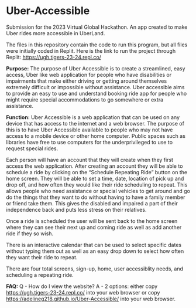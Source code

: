 # Uber-Accessible
Submission for the 2023 Virtual Global Hackathon. An app created to make Uber rides more accessible in UberLand.

The files in this repository contain the code to run this program, but all files were initially coded in Replit. Here is the link to run the project through Replit: https://ugh.tigers-23-24.repl.co/

**Purpose:**
The purpose of Uber Accessible is to create a streamlined, easy access, Uber like web application for people who have disabilities or impairments that make either driving or getting around themselves extremely difficult or impossible without assistance. Uber accessible aims to provide an easy to use and understand booking ride app for people who might require special accommodations to go somewhere or extra assistance. 

**Function:**
Uber Accessible is a web application that can be used on any device that has access to the internet and a web browser. The purpose of this is to have Uber Accessible available to people who may not have access to a mobile device or other home computer. Public spaces such as libraries have free to use computers for the underprivileged to use to request special rides. 

Each person will have an account that they will create when they first access the web application. After creating an account they will be able to schedule a ride by clicking on the “Schedule Repeating Ride” button on the home screen. They will be able to set a time, date, location of pick up and drop off, and how often they would like their ride scheduling to repeat. This allows people who need assistance or special vehicles to get around and go do the things that they want to do without having to have a family member or friend take them. This gives the disabled and impaired a part of their independence back and puts less stress on their relatives.

Once a ride is scheduled the user will be sent back to the home screen where they can see their next up and coming ride as well as add another ride if they so wish.

There is an interactive calendar that can be used to select specific dates without typing them out as well as an easy drop down to select how often they want their ride to repeat.

There are four total screens, sign-up, home, user accessiblity needs, and scheduling a repeating ride.

**FAQ:**
Q - How do I view the website?
A - 2 options: either copy https://ugh.tigers-23-24.repl.co/ into your web browser or copy https://adelineg218.github.io/Uber-Accessible/ into your web browser.
